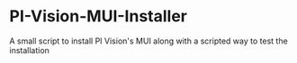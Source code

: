 # PI-Vision-MUI-Installer
A small script to install PI Vision's MUI along with a scripted way to test the installation
